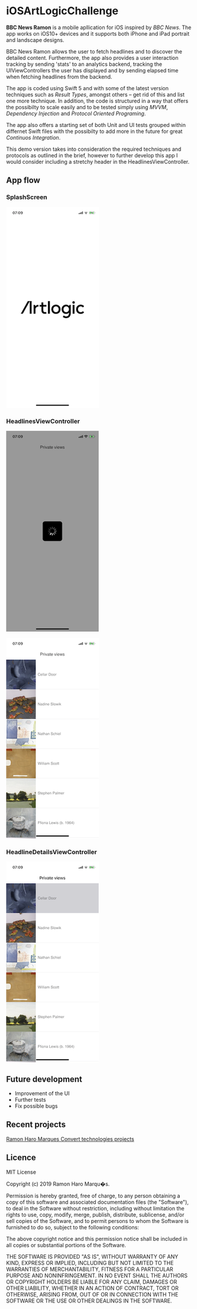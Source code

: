 # iOSArtLogicChallenge
**BBC News Ramon** is a mobile apllication for iOS inspired by *BBC News*. The app works on iOS10+ devices and it supports both iPhone and iPad portrait and landscape designs.

BBC News Ramon allows the user to fetch headlines and to discover the detailed content. Furthermore, the app also provides a user interaction tracking by sending 'stats' to an analytics backend, tracking the UIViewControllers the user has displayed and by sending elapsed time when fetching headlines from the backend.

The app is coded using Swift 5 and with some of the latest version techniques such as *Result Types*, amongst others – get rid of this and list one more technique. In addition, the code is structured in a way that offers the possibilty to scale easily and to be tested simply using *MVVM*, *Dependency Injection* and *Protocol Oriented Programing*. 

The app also offers a starting set of both Unit and UI tests grouped within differnet Swift files with the possibilty to add more in the future for great *Continuos Integration*.

This demo version takes into consideration the required techniques and protocols as outlined in the brief, however to further develop this app I would consider including a stretchy header in the HeadlinesViewController.


## App flow

### SplashScreen
![Alt text](UIResources/Screenshots/sc1.PNG?raw=true)


### HeadlinesViewController
![Alt text](UIResources/Screenshots/sc2.PNG?raw=true)


![Alt text](UIResources/Screenshots/sc3.PNG?raw=true)


### HeadlineDetailsViewController
![Alt text](UIResources/Screenshots/sc4.PNG?raw=true)


## Future development

* Improvement of the UI
* Further tests
* Fix possible bugs


## Recent projects
[Ramon Haro Marques Convert technologies projects](UIResources/RamonHaroMarques_ConvertTechnologiesProjects.pdf)



## Licence

MIT License

Copyright (c) 2019 Ramon Haro Marqu�s.

Permission is hereby granted, free of charge, to any person obtaining a copy
of this software and associated documentation files (the "Software"), to deal
in the Software without restriction, including without limitation the rights
to use, copy, modify, merge, publish, distribute, sublicense, and/or sell
copies of the Software, and to permit persons to whom the Software is
furnished to do so, subject to the following conditions:

The above copyright notice and this permission notice shall be included in
all copies or substantial portions of the Software.

THE SOFTWARE IS PROVIDED "AS IS", WITHOUT WARRANTY OF ANY KIND, EXPRESS OR
IMPLIED, INCLUDING BUT NOT LIMITED TO THE WARRANTIES OF MERCHANTABILITY,
FITNESS FOR A PARTICULAR PURPOSE AND NONINFRINGEMENT. IN NO EVENT SHALL THE
AUTHORS OR COPYRIGHT HOLDERS BE LIABLE FOR ANY CLAIM, DAMAGES OR OTHER
LIABILITY, WHETHER IN AN ACTION OF CONTRACT, TORT OR OTHERWISE, ARISING FROM,
OUT OF OR IN CONNECTION WITH THE SOFTWARE OR THE USE OR OTHER DEALINGS IN
THE SOFTWARE.
